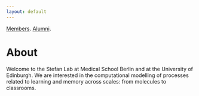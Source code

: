 ```yaml
---
layout: default
---
```


[Members](./members.md).
[Alumni](./alumni.md).


# About


Welcome to the Stefan Lab at Medical School Berlin and at the University of Edinburgh. We are interested in the computational modelling of processes related to learning and memory across scales: from molecules to classrooms. 


